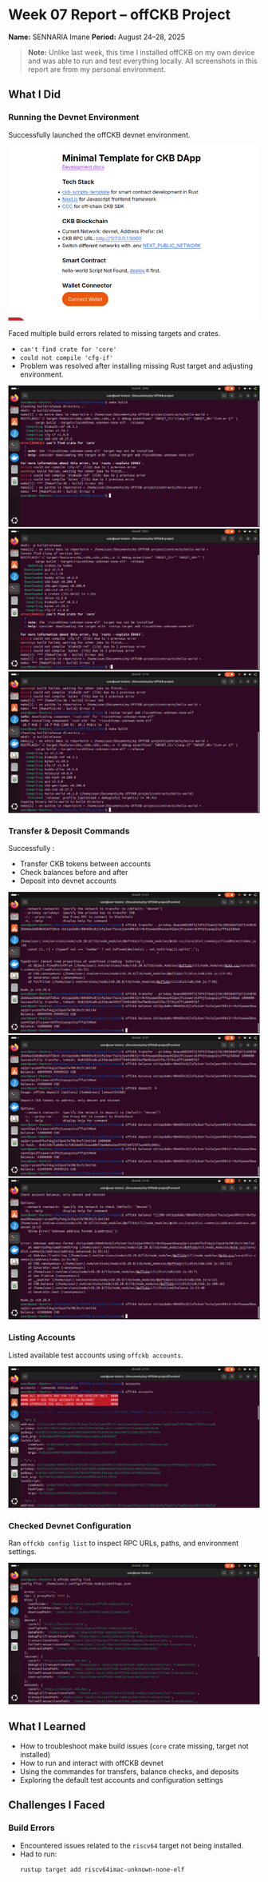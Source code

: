 # Week 07 Report – offCKB Project  
**Name:** SENNARIA Imane
**Period:** August 24–28, 2025  
> **Note:** Unlike last week, this time I installed offCKB on my own device and was able to run and test everything locally. All screenshots in this report are from my personal environment.

## What I Did
### Running the Devnet Environment
Successfully launched the offCKB devnet environment.

![Running Devnet](./W07-Running%20DEVNet.png)

Faced multiple build errors related to missing targets and crates.

-  `can't find crate for 'core'`  
-  `could not compile 'cfg-if'`  
-  Problem was resolved after installing missing Rust target and adjusting environment.

![Build Error – Missing Crate](./W07-PRBCantFindCrat.png)  
![Build Error – Client Issue](./W07-PRBCantFindClient.png)  
![Build Success](./W07-ProblemResolved.png)


###  Transfer & Deposit Commands

Successfully :
- Transfer CKB tokens between accounts
- Check balances before and after
- Deposit into devnet accounts

![Transfer Command](./W07-transfercommande.png)  
![Deposit Command](./W07-deposit.png)  
![Check Balance](./W07-balancecomande.png)



### Listing Accounts 

Listed available test accounts using `offckb accounts`.

![offCKB Accounts](./W07-offckbaccounts.png)



### Checked Devnet Configuration

Ran `offckb config list` to inspect RPC URLs, paths, and environment settings.

![Devnet Config](./W07-devlist.png)



## What I Learned

- How to troubleshoot make build issues (`core` crate missing, target not installed)
- How to run and interact with offCKB devnet
- Using the commandes for transfers, balance checks, and deposits
- Exploring the default test accounts and configuration settings



##  Challenges I Faced

### Build Errors
- Encountered issues related to the `riscv64` target not being installed.
- Had to run:  
  ```bash
  rustup target add riscv64imac-unknown-none-elf
